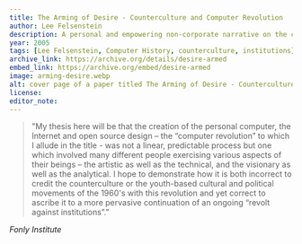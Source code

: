 ```yaml
---
title: The Arming of Desire - Counterculture and Computer Revolution
author: Lee Felsenstein
description: A personal and empowering non-corporate narrative on the computer revolution through artistic, technical, visionary and analytical means.
year: 2005
tags: [Lee Felsenstein, Computer History, counterculture, institutions]
archive_link: https://archive.org/details/desire-armed 
embed_link: https://archive.org/embed/desire-armed
image: arming-desire.webp
alt: cover page of a paper titled The Arming of Desire - Counterculture and Computer Revolution by Lee Felsenstein
license: 
editor_note:
---
```


> "My thesis here will be that the creation of the personal computer, the Internet and open source design – the “computer revolution” to which I allude in the title - was not a linear, predictable process but one which involved many different people exercising various aspects of their beings – the artistic as well as the technical, and the visionary as well as the analytical. I hope to demonstrate how it is both incorrect to credit the counterculture or the youth-based cultural and political movements of the 1960's with this revolution and yet correct to ascribe it to a more pervasive continuation of an ongoing “revolt against institutions”."

*Fonly Institute*
